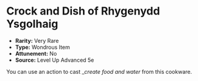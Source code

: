 # Crock and Dish of Rhygenydd Ysgolhaig

- **Rarity:** Very Rare
- **Type:** Wondrous Item
- **Attunement:** No
- **Source:** Level Up Advanced 5e

You can use an action to cast __create food and water_ from this cookware.

